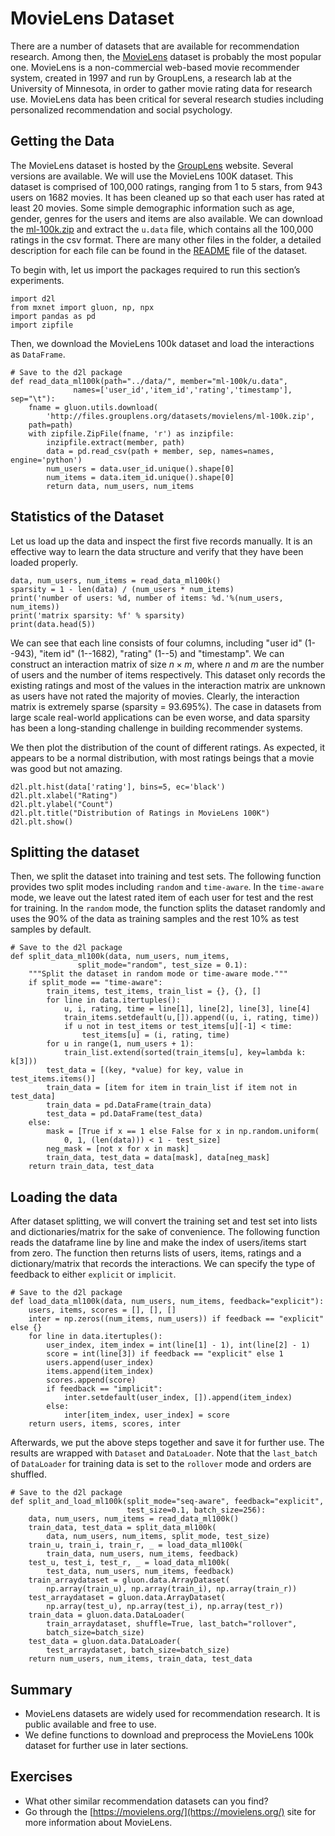 #  MovieLens Dataset

There are a number of datasets that are available for recommendation research. Among then, the [MovieLens](https://movielens.org/) dataset is probably the most popular one. MovieLens is a non-commercial web-based movie recommender system, created in 1997 and run by GroupLens, a research lab at the University of Minnesota, in order to gather movie rating data for research use.  MovieLens data has been critical for several research studies including personalized recommendation and social psychology.


## Getting the Data

The MovieLens dataset is hosted by the [GroupLens](https://grouplens.org/datasets/movielens/) website. Several versions are available. We will use the MovieLens 100K dataset.  This dataset is comprised of 100,000 ratings, ranging from 1 to 5 stars, from 943 users on 1682 movies. It has been cleaned up so that each user has rated at least 20 movies. Some simple demographic information such as age, gender, genres for the users and items are also available.  We can download the [ml-100k.zip](http://files.grouplens.org/datasets/movielens/ml-100k.zip) and extract the `u.data` file, which contains all the 100,000 ratings in the csv format. There are many other files in the folder, a detailed description for each file can be found in the [README](http://files.grouplens.org/datasets/movielens/ml-100k-README.txt) file of the dataset. 

To begin with, let us import the packages required to run this section’s experiments.

```{.python .input  n=2}
import d2l
from mxnet import gluon, np, npx
import pandas as pd
import zipfile
```

Then, we download the MovieLens 100k dataset and load the interactions as `DataFrame`.

```{.python .input  n=3}
# Save to the d2l package
def read_data_ml100k(path="../data/", member="ml-100k/u.data",
              names=['user_id','item_id','rating','timestamp'], sep="\t"):
    fname = gluon.utils.download(
        'http://files.grouplens.org/datasets/movielens/ml-100k.zip',
    path=path)
    with zipfile.ZipFile(fname, 'r') as inzipfile:
        inzipfile.extract(member, path)
        data = pd.read_csv(path + member, sep, names=names, engine='python')
        num_users = data.user_id.unique().shape[0]
        num_items = data.item_id.unique().shape[0]
        return data, num_users, num_items
```

## Statistics of the Dataset

Let us load up the data and inspect the first five records manually. It is an effective way to learn the data structure and verify that they have been loaded properly.

```{.python .input  n=4}
data, num_users, num_items = read_data_ml100k()
sparsity = 1 - len(data) / (num_users * num_items)
print('number of users: %d, number of items: %d.'%(num_users, num_items))
print('matrix sparsity: %f' % sparsity)
print(data.head(5))
```

We can see that each line consists of four columns, including "user id" (1--943), "item id" (1--1682), "rating" (1--5) and "timestamp". We can construct an interaction matrix of size $n \times m$, where $n$ and $m$ are the number of users and the number of items respectively. This dataset only records the existing ratings and most of the values in the interaction matrix are unknown as users have not rated the majority of movies. Clearly, the interaction matrix is extremely sparse (sparsity = 93.695%). The case in datasets from large scale real-world applications can be even worse, and data sparsity has been a long-standing challenge in building recommender systems.

We then plot the distribution of the count of different ratings. As expected, it appears to be a normal distribution, with most ratings beings that a movie was good but not amazing.

```{.python .input  n=5}
d2l.plt.hist(data['rating'], bins=5, ec='black')
d2l.plt.xlabel("Rating")
d2l.plt.ylabel("Count")
d2l.plt.title("Distribution of Ratings in MovieLens 100K")
d2l.plt.show()
```

## Splitting the dataset

Then, we split the dataset into training and test sets. The following function provides two split modes including `random` and `time-aware`. In the `time-aware` mode, we leave out the latest rated item of each user for test and the rest for training. In the `random` mode, the function splits the dataset randomly and uses the 90% of the data as training samples and the rest 10% as test samples by default.

```{.python .input  n=6}
# Save to the d2l package
def split_data_ml100k(data, num_users, num_items, 
               split_mode="random", test_size = 0.1):
    """Split the dataset in random mode or time-aware mode."""
    if split_mode == "time-aware":
        train_items, test_items, train_list = {}, {}, []
        for line in data.itertuples():
            u, i, rating, time = line[1], line[2], line[3], line[4]
            train_items.setdefault(u,[]).append((u, i, rating, time))
            if u not in test_items or test_items[u][-1] < time:
                test_items[u] = (i, rating, time)
        for u in range(1, num_users + 1):
            train_list.extend(sorted(train_items[u], key=lambda k: k[3]))
        test_data = [(key, *value) for key, value in test_items.items()]
        train_data = [item for item in train_list if item not in test_data]
        train_data = pd.DataFrame(train_data)
        test_data = pd.DataFrame(test_data)
    else:
        mask = [True if x == 1 else False for x in np.random.uniform(
            0, 1, (len(data))) < 1 - test_size]
        neg_mask = [not x for x in mask]
        train_data, test_data = data[mask], data[neg_mask]
    return train_data, test_data
```

## Loading the data

After dataset splitting, we will convert the training set and test set into lists and dictionaries/matrix for the sake of convenience. The following function reads the dataframe line by line and make the index of users/items start from zero. The function then returns lists of users, items, ratings and a dictionary/matrix that records the interactions. We can specify the type of feedback to either `explicit` or `implicit`.

```{.python .input  n=8}
# Save to the d2l package
def load_data_ml100k(data, num_users, num_items, feedback="explicit"):
    users, items, scores = [], [], []
    inter = np.zeros((num_items, num_users)) if feedback == "explicit" else {}
    for line in data.itertuples():
        user_index, item_index = int(line[1] - 1), int(line[2] - 1)
        score = int(line[3]) if feedback == "explicit" else 1
        users.append(user_index)
        items.append(item_index)
        scores.append(score)
        if feedback == "implicit":
            inter.setdefault(user_index, []).append(item_index)
        else:
            inter[item_index, user_index] = score
    return users, items, scores, inter
```

Afterwards, we put the above steps together and save it for further use. The results are wrapped with `Dataset` and `DataLoader`. Note that the `last_batch` of `DataLoader` for training data is set to the `rollover` mode and orders are shuffled.

```{.python .input  n=9}
# Save to the d2l package
def split_and_load_ml100k(split_mode="seq-aware", feedback="explicit", 
                          test_size=0.1, batch_size=256):
    data, num_users, num_items = read_data_ml100k()
    train_data, test_data = split_data_ml100k(
        data, num_users, num_items, split_mode, test_size)
    train_u, train_i, train_r, _ = load_data_ml100k(
        train_data, num_users, num_items, feedback)
    test_u, test_i, test_r, _ = load_data_ml100k(
        test_data, num_users, num_items, feedback) 
    train_arraydataset = gluon.data.ArrayDataset(
        np.array(train_u), np.array(train_i), np.array(train_r))
    test_arraydataset = gluon.data.ArrayDataset(
        np.array(test_u), np.array(test_i), np.array(test_r))
    train_data = gluon.data.DataLoader(
        train_arraydataset, shuffle=True, last_batch="rollover",
        batch_size=batch_size)
    test_data = gluon.data.DataLoader(
        test_arraydataset, batch_size=batch_size)
    return num_users, num_items, train_data, test_data
```

## Summary

* MovieLens datasets are widely used for recommendation research. It is public available and free to use.
* We define functions to download and preprocess the MovieLens 100k dataset for further use in later sections. 


## Exercises

* What other similar recommendation datasets can you find?
* Go through the [https://movielens.org/](https://movielens.org/) site for more information about MovieLens.

```{.python .input}

```
